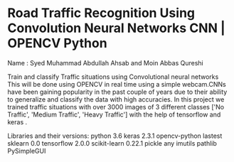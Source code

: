 
# Road Traffic Recognition Using Convolution Neural Networks CNN | OPENCV Python 

Name : Syed Muhammad Abdullah Ahsab and Moin Abbas Qureshi

Train and classify Traffic situations using Convolutional neural networks This will be done using 
 OPENCV in real time using a simple webcam.CNNs have been gaining popularity in the past couple of years due to their ability to generalize and classify the data with high accuracies.
  In this project we trained traffic situations with over 3000 images of 3 different classes ['No Traffic', 'Medium Traffic', 'Heavy Traffic'] with the help of tensorflow and keras . 
 
 
 Libraries and their versions:
 python 3.6
 keras  2.3.1
 opencv-python lastest
 sklearn 0.0
 tensorflow 2.0.0
 scikit-learn 0.22.1
 pickle any
 imutils
 pathlib
 PySimpleGUI